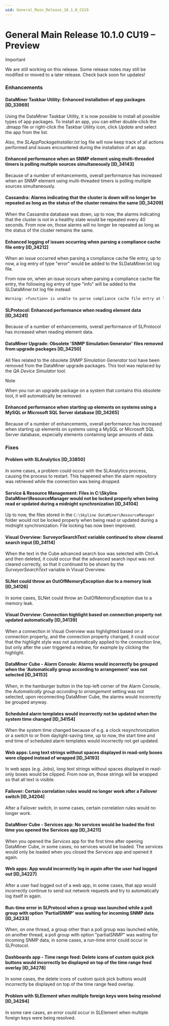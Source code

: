 ```yaml
---
uid: General_Main_Release_10.1.0_CU19
---
```


# General Main Release 10.1.0 CU19 – Preview

> [!IMPORTANT]
> We are still working on this release. Some release notes may still be modified or moved to a later release. Check back soon for updates!

### Enhancements

#### DataMiner Taskbar Utility: Enhanced installation of app packages [ID_33969]

<!-- MR 10.1.0 [CU19]/10.2.0 [CU7] - FR 10.2.10 -->

Using the DataMiner Taskbar Utility, it is now possible to install all possible types of app packages. To install an app, you can either double-click the .dmapp file or right-click the Taskbar Utility icon, click *Update* and select the app from the list.

Also, the *SLAppPackageInstaller.txt* log file will now keep track of all actions performed and issues encountered during the installation of an app.

#### Enhanced performance when an SNMP element using multi-threaded timers is polling multiple sources simultaneously [ID_34143]

<!-- MR 10.1.0 [CU19]/10.2.0 [CU7] - FR 10.2.10 -->

Because of a number of enhancements, overall performance has increased when an SNMP element using multi-threaded timers is polling multiple sources simultaneously.

#### Cassandra: Alarms indicating that the cluster is down will no longer be repeated as long as the status of the cluster remains the same [ID_34209]

<!-- MR 10.1.0 [CU19]/10.2.0 [CU7] - FR 10.2.10 -->

When the Cassandra database was down, up to now, the alarms indicating that the cluster is not in a healthy state would be repeated every 40 seconds. From now on, those alarms will no longer be repeated as long as the status of the cluster remains the same.

#### Enhanced logging of issues occurring when parsing a compliance cache file entry [ID_34212]

<!-- MR 10.0.0 [CU22]/10.1.0 [CU19]/10.2.0 [CU7] - FR 10.2.10 -->

When an issue occurred when parsing a compliance cache file entry, up to now, a log entry of type "error" would be added to the SLDataMiner.txt log file.

From now on, when an issue occurs when parsing a compliance cache file entry, the following log entry of type "info" will be added to the SLDataMiner.txt log file instead:

```txt
Warning: <function> is unable to parse compliance cache file entry at line <line number>. <line content>
```

#### SLProtocol: Enhanced performance when reading element data [ID_34241]

<!-- MR 10.1.0 [CU19]/10.2.0 [CU7] - FR 10.2.10 -->

Because of a number of enhancements, overall performance of SLProtocol has increased when reading element data.

#### DataMiner Upgrade: Obsolete 'SNMP Simulation Generator' files removed from upgrade packages [ID_34250]

<!-- MR 10.1.0 [CU19]/10.2.0 [CU7] - FR 10.2.10 -->

All files related to the obsolete *SNMP Simulation Generator* tool have been removed from the DataMiner upgrade packages. This tool was replaced by the *QA Device Simulator* tool.

> [!NOTE]
> When you run an upgrade package on a system that contains this obsolete tool, it will automatically be removed.

#### Enhanced performance when starting up elements on systems using a MySQL or Microsoft SQL Server database [ID_34265]

<!-- MR 10.1.0 [CU19]/10.2.0 [CU7] - FR 10.2.10 -->

Because of a number of enhancements, overall performance has increased when starting up elements on systems using a MySQL or Microsoft SQL Server database, especially elements containing large amounts of data.

### Fixes

#### Problem with SLAnalytics [ID_33850]

<!-- MR 10.1.0 [CU19]/10.2.0 [CU7] - FR 10.2.9 -->

In some cases, a problem could occur with the SLAnalytics process, causing the process to restart. This happened when the alarm repository was retrieved while the connection was being dropped.

#### Service & Resource Management: Files in C:\Skyline DataMiner\ResourceManager would not be locked properly when being read or updated during a midnight synchronization [ID_34104]

<!-- MR 10.1.0 [CU19]/10.2.0 [CU7] - FR 10.2.10 -->

Up to now, the files stored in the `C:\Skyline DataMiner\ResourceManager` folder would not be locked properly when being read or updated during a midnight synchronization. File locking has now been improved.

#### Visual Overview: SurveyorSearchText variable continued to show cleared search input [ID_34114]

<!-- MR 10.1.0 [CU19]/10.2.0 [CU7] - FR 10.2.9 -->

When the text in the Cube advanced search box was selected with Ctrl+A and then deleted, it could occur that the advanced search input was not cleared correctly, so that it continued to be shown by the *SurveyorSearchText* variable in Visual Overview.

#### SLNet could throw an OutOfMemoryException due to a memory leak [ID_34126]

<!-- MR 10.1.0 [CU19]/10.2.0 [CU7] - FR 10.2.10 -->

In some cases, SLNet could throw an OutOfMemoryException due to a memory leak.

#### Visual Overview: Connection highlight based on connection property not updated automatically [ID_34139]

<!-- MR 10.1.0 [CU19]/10.2.0 [CU7] - FR 10.2.9 -->

When a connection in Visual Overview was highlighted based on a connection property, and the connection property changed, it could occur that the highlight style was not automatically applied to the connection line, but only after the user triggered a redraw, for example by clicking the highlight.

#### DataMiner Cube - Alarm Console: Alarms would incorrectly be grouped when the 'Automatically group according to arrangement' was not selected [ID_34153]

<!-- MR 10.1.0 [CU19]/10.2.0 [CU7] - FR 10.2.10 -->

When, in the hamburger button in the top-left corner of the Alarm Console, the *Automatically group according to arrangement* setting was not selected, upon reconnecting DataMiner Cube, the alarms would incorrectly be grouped anyway.

#### Scheduled alarm templates would incorrectly not be updated when the system time changed [ID_34154]

<!-- MR 10.1.0 [CU19]/10.2.0 [CU7] - FR 10.2.10 -->

When the system time changed because of e.g. a clock resynchronization or a switch to or from daylight-saving time, up to now, the start time and end time of scheduled alarm templates would incorrectly not get updated.

#### Web apps: Long text strings without spaces displayed in read-only boxes were clipped instead of wrapped [ID_34193]

<!-- MR 10.1.0 [CU19]/10.2.0 [CU7] - FR 10.2.10 -->

In web apps (e.g. Jobs), long text strings without spaces displayed in read-only boxes would be clipped. From now on, those strings will be wrapped so that all text is visible.

#### Failover: Certain correlation rules would no longer work after a Failover switch [ID_34204]

<!-- MR 10.1.0 [CU19]/10.2.0 [CU7] - FR 10.2.10 -->

After a Failover switch, in some cases, certain correlation rules would no longer work.

#### DataMiner Cube - Services app: No services would be loaded the first time you opened the Services app [ID_34211]

<!-- MR 10.1.0 [CU19]/10.2.0 [CU7] - FR 10.2.10 -->

When you opened the *Services* app for the first time after opening DataMiner Cube, in some cases, no services would be loaded. The services would only be loaded when you closed the *Services* app and opened it again.

#### Web apps: App would incorrectly log in again after the user had logged out [ID_34227]

<!-- MR 10.1.0 [CU19]/10.2.0 [CU7] - FR 10.2.10 -->

After a user had logged out of a web app, in some cases, that app would incorrectly continue to send out network requests and try to automatically log itself in again.

#### Run-time error in SLProtocol when a group was launched while a poll group with option 'PartialSNMP' was waiting for incoming SNMP data [ID_34233]

<!-- MR 10.1.0 [CU19]/10.2.0 [CU7] - FR 10.2.10 -->

When, on one thread, a group other than a poll group was launched while, on another thread, a poll group with option "partialSNMP" was waiting for incoming SNMP data, in some cases, a run-time error could occur in SLProtocol.

#### Dashboards app - Time range feed: Delete icons of custom quick pick buttons would incorrectly be displayed on top of the time range feed overlay [ID_34278]

<!-- MR 10.1.0 [CU19]/10.2.0 [CU7] - FR 10.2.10 -->

In some cases, the delete icons of custom quick pick buttons would incorrectly be displayed on top of the time range feed overlay.

#### Problem with SLElement when multiple foreign keys were being resolved [ID_34294]

<!-- MR 10.1.0 [CU19]/10.2.0 [CU7] - FR 10.2.10 -->

In some rare cases, an error could occur in SLElement when multiple foreign keys were being resolved.
